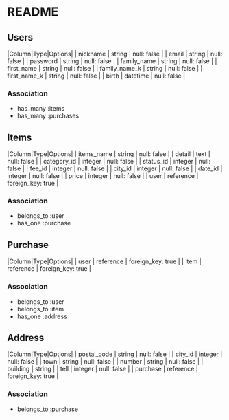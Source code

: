 # README
## Users
|Column|Type|Options|
| nickname    | string | null: false |
| email       | string | null: false |
| password    | string | null: false |
| family_name | string | null: false |
| first_name  | string | null: false |
| family_name_k | string | null: false |
| first_name_k  | string | null: false |
| birth       | datetime | null: false |

### Association
- has_many :items
- has_many :purchases


## Items
|Column|Type|Options|
| items_name  | string  | null: false |
| detail      | text    | null: false |
| category_id | integer | null: false |
| status_id   | integer | null: false |
| fee_id      | integer | null: false |
| city_id     | integer | null: false |
| date_id     | integer | null: false |
| price       | integer | null: false |
| user        | reference | foreign_key: true |

### Association
- belongs_to :user
- has_one :purchase


## Purchase
|Column|Type|Options|
| user        | reference | foreign_key: true |
| item        | reference | foreign_key: true |

### Association
- belongs_to :user
- belongs_to :item
- has_one :address


## Address
|Column|Type|Options|
| postal_code | string  | null: false |
| city_id     | integer | null: false |
| town        | string  | null: false |
| number      | string  | null: false |
| building    | string  |
| tell        | integer  | null: false |
| purchase  | reference | foreign_key: true |


### Association
- belongs_to :purchase



